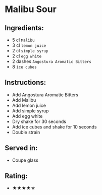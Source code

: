 # Malibu Sour

## Ingredients:
- 5 cl `Malibu`
- 3 cl `lemon juice`
- 2 cl `simple syrup`
- 2 cl `egg white`
- 2 dashes `Angostura Aromatic Bitters`
- 8 `ice cubes`

## Instructions:
- Add Angostura Aromatic Bitters
- Add Malibu
- Add lemon juice
- Add simple syrup
- Add egg white
- Dry shake for 30 seconds
- Add ice cubes and shake for 10 seconds
- Double strain

## Served in:
- Coupe glass

## Rating:
- ★★★★☆